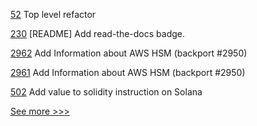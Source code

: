 
[52](https://github.com/hyperledger-labs/mirbft/pull/52) Top level refactor

[230](https://github.com/hyperledger-labs/go-perun/pull/230) [README] Add read-the-docs badge.

[2962](https://github.com/hyperledger/fabric/pull/2962) Add Information about AWS HSM (backport #2950)

[2961](https://github.com/hyperledger/fabric/pull/2961) Add Information about AWS HSM (backport #2950)

[502](https://github.com/hyperledger-labs/solang/pull/502) Add value to solidity instruction on Solana


[See more >>>](https://start-here.hyperledger.org/pull-requests)
